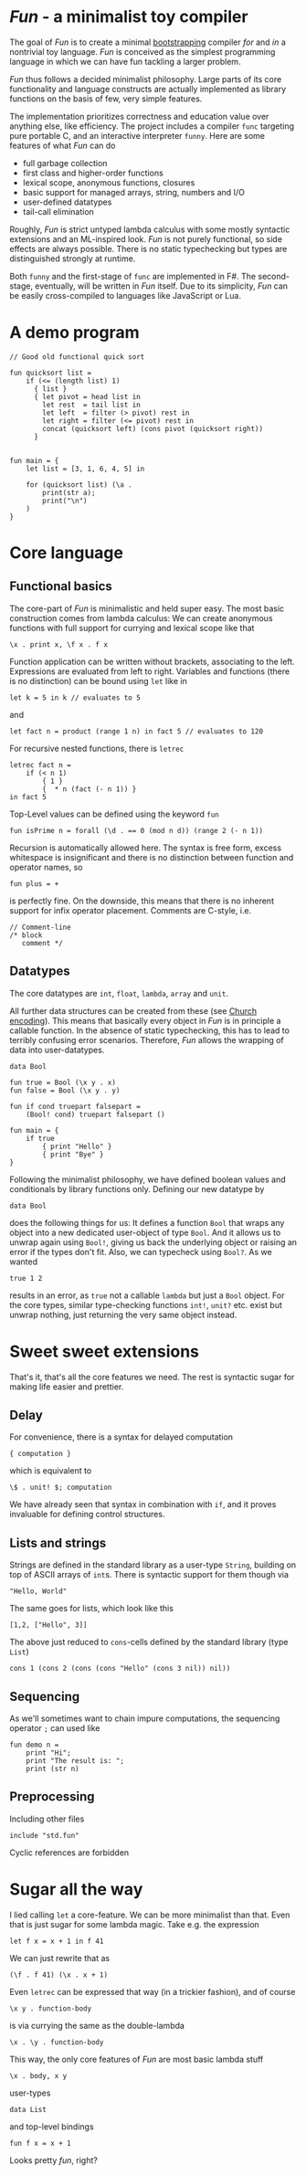 # *Fun* - a minimalist toy compiler 

The goal of *Fun* is to create a minimal [bootstrapping](https://en.wikipedia.org/wiki/Bootstrapping_(compilers)) compiler *for* and *in* a nontrivial toy language. *Fun* is conceived as the simplest programming language in which we can have fun tackling a larger problem.

*Fun* thus follows a decided minimalist philosophy. Large parts of its core functionality and language constructs are actually implemented as library functions on the basis of few, very simple features.

The implementation prioritizes correctness and education value over anything else, like efficiency. The project includes a compiler `func` targeting pure portable C, and an interactive interpreter `funny`. Here are some features of what *Fun* can do

* full garbage collection
* first class and higher-order functions
* lexical scope, anonymous functions, closures
* basic support for managed arrays, string, numbers and I/O
* user-defined datatypes
* tail-call elimination

Roughly, *Fun* is strict untyped lambda calculus with some mostly syntactic extensions and an ML-inspired look. *Fun* is not purely functional, so side effects are always possible. There is no static typechecking but types are distinguished strongly at runtime.

Both `funny` and the first-stage of `func` are implemented in F#. The second-stage, eventually, will be written in *Fun* itself. Due to its simplicity, *Fun* can be easily cross-compiled to languages like JavaScript or Lua.

# A demo program

    // Good old functional quick sort

    fun quicksort list = 
        if (<= (length list) 1)
          { list }
          { let pivot = head list in 
            let rest  = tail list in 
            let left  = filter (> pivot) rest in
            let right = filter (<= pivot) rest in
            concat (quicksort left) (cons pivot (quicksort right))
          }
        

    fun main = { 
	    let list = [3, 1, 6, 4, 5] in
	
	    for (quicksort list) (\a . 
	        print(str a);
	        print("\n")
	    )
	}

# Core language

## Functional basics

The core-part of *Fun* is minimalistic and held super easy. The most basic construction comes from lambda calculus: We can create anonymous functions with full support for currying and lexical scope like that

    \x . print x, \f x . f x

Function application can be written without brackets, associating to the left. Expressions are evaluated from left to right. Variables and functions (there is no distinction) can be bound using `let` like in

    let k = 5 in k // evaluates to 5

and

    let fact n = product (range 1 n) in fact 5 // evaluates to 120

For recursive nested functions, there is `letrec`

    letrec fact n = 
        if (< n 1) 
            { 1 }
            {  * n (fact (- n 1)) }
    in fact 5

Top-Level values can be defined using the keyword `fun`

    fun isPrime n = forall (\d . == 0 (mod n d)) (range 2 (- n 1))

Recursion is automatically allowed here. The syntax is free form, excess whitespace is insignificant and there is no distinction between function and operator names, so

    fun plus = +

is perfectly fine. On the downside, this means that there is no inherent support for infix operator placement. Comments are C-style, i.e.

    // Comment-line
    /* block
       comment */

## Datatypes

The core datatypes are `int`, `float`, `lambda`, `array` and `unit`. 

All further data structures can be created from these (see [Church encoding](https://en.wikipedia.org/wiki/Church_encoding)). This means that basically every object in *Fun* is in principle a callable function. In the absence of static typechecking, this has to lead to terribly confusing error scenarios. Therefore, *Fun* allows the wrapping of data into user-datatypes.

    data Bool
	
	fun true = Bool (\x y . x)
	fun false = Bool (\x y . y)

    fun if cond truepart falsepart = 
        (Bool! cond) truepart falsepart ()

    fun main = {
		if true 
			{ print "Hello" }
			{ print "Bye" }
	}

Following the minimalist philosophy, we have defined boolean values and conditionals by library functions only. Defining our new datatype by

    data Bool

does the following things for us: It defines a function `Bool` that wraps any object into a new dedicated user-object of type `Bool`. And it allows us to unwrap again using `Bool!`, giving us back the underlying object or raising an error if the types don't fit. Also, we can typecheck using `Bool?`. As we wanted

    true 1 2 

results in an error, as `true` not a callable `lambda` but just a `Bool` object. For the core types, similar type-checking functions `int!`, `unit?` etc. exist but unwrap nothing, just returning the very same object instead.

# Sweet sweet extensions

That's it, that's all the core features we need. The rest is syntactic sugar for making life easier and prettier.

## Delay

For convenience, there is a syntax for delayed computation

    { computation }

which is equivalent to 

    \$ . unit! $; computation

We have already seen that syntax in combination with `if`, and it proves invaluable for defining control structures.

## Lists and strings

Strings are defined in the standard library as a user-type `String`, building on top of ASCII arrays of `int`s. There is syntactic support for them though via

    "Hello, World"

The same goes for lists, which look like this

    [1,2, ["Hello", 3]]

The above just reduced to `cons`-cells defined by the standard library (type `List`)

    cons 1 (cons 2 (cons (cons "Hello" (cons 3 nil)) nil))

## Sequencing

As we'll sometimes want to chain impure computations, the sequencing operator `;` can used like

    fun demo n = 
        print "Hi";
        print "The result is: ";
        print (str n)

## Preprocessing

Including other files

    include "std.fun"

Cyclic references are forbidden

# Sugar all the way

I lied calling `let` a core-feature. We can be more minimalist than that. Even that is just sugar for some lambda magic. Take e.g. the expression

    let f x = x + 1 in f 41

We can just rewrite that as

    (\f . f 41) (\x . x + 1)

Even `letrec` can be expressed that way (in a trickier fashion), and of course 

    \x y . function-body

is via currying the same as the double-lambda

    \x . \y . function-body

This way, the only core features of *Fun* are most basic lambda stuff

    \x . body, x y

user-types

    data List

and top-level bindings

    fun f x = x + 1

Looks pretty *fun*, right?